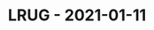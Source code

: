 ---
layout: post
title: LRUG - 2021-01-11
datetime: '2021-01-11T18:20:00+00:00'
name: LRUG
external_url: https://www.eventbrite.com/e/lrug-january-2021-tickets-133897660507
online_event:
year_month: 2021-01
---